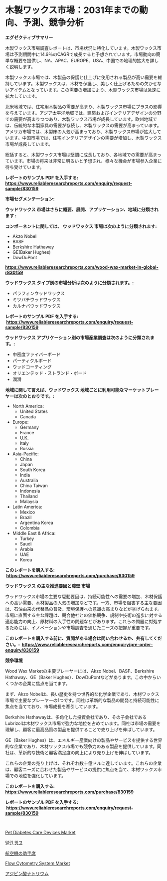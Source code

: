 <p><h1>木製ワックス市場：2031年までの動向、予測、競争分析</h1></p><p><strong>エグゼクティブサマリー</strong></p>
<p><p>木製ワックス市場調査レポートは、市場状況に特化しています。木製ワックス市場は予測期間中に14.9％のCAGRで成長すると予想されています。市場動向の簡単な概要を提供し、NA、APAC、EUROPE、USA、中国での地理的拡大を詳しく説明します。</p><p>木製ワックス市場では、木製品の保護と仕上げに使用される製品が高い需要を維持しています。木製ワックスは、木材を保護し、美しく仕上げるための欠かせないアイテムとなっています。この需要の増加により、木製ワックス市場は急速に拡大しています。</p><p>北米地域では、住宅用木製品の需要が高まり、木製ワックス市場にプラスの影響を与えています。アジア太平洋地域では、建築およびインテリアデザインの分野での需要が高まりつつあり、木製ワックス市場が成長しています。欧州地域では、伝統的な木製家具の需要が存続し、木製ワックスの需要が高まっています。アメリカ市場では、木製床の人気が高まっており、木製ワックス市場が拡大しています。中国市場では、住宅インテリアデザインの需要が増加し、木製ワックス市場が成長しています。</p><p>総括すると、木製ワックス市場は堅調に成長しており、各地域での需要が高まっています。市場の将来は非常に明るいと予想され、様々な機会が市場参入企業に待ち受けています。</p></p>
<p><strong>レポートのサンプル PDF を入手する: <a href="https://www.reliableresearchreports.com/enquiry/request-sample/830159">https://www.reliableresearchreports.com/enquiry/request-sample/830159</a></strong></p>
<p><strong>市場セグメンテーション:</strong></p>
<p><strong> ウッドワックス 市場はさらに概要、展開、アプリケーション、地域に分類されます :</strong></p>
<p><strong>コンポーネントに関しては、 ウッドワックス 市場は次のように分類されます: &nbsp;</strong></p>
<p><ul><li>Akzo Nobel</li><li>BASF</li><li>Berkshire Hathaway</li><li>GE(Baker Hughes)</li><li>DowDuPont</li></ul></p>
<p><strong><a href="https://www.reliableresearchreports.com/wood-wax-market-in-global-r830159">https://www.reliableresearchreports.com/wood-wax-market-in-global-r830159</a></strong></p>
<p><strong> ウッドワックス タイプ別の市場分析は次のように分類されます。:</strong></p>
<p><ul><li>パラフィンウッドワックス</li><li>ミツバチウッドワックス</li><li>カルナバウッドワックス</li></ul></p>
<p><strong>レポートのサンプル PDF を入手する: &nbsp;<a href="https://www.reliableresearchreports.com/enquiry/request-sample/830159">https://www.reliableresearchreports.com/enquiry/request-sample/830159</a></strong></p>
<p><strong> ウッドワックス アプリケーション別の市場産業調査は次のように分類されます。:</strong></p>
<p><ul><li>中密度ファイバーボード</li><li>パーティクルボード</li><li>ウッドコーティング</li><li>オリエンテッド・ストランド・ボード</li><li>潤滑</li></ul></p>
<p><strong>地域に関して言えば、ウッドワックス 地域ごとに利用可能なマーケットプレーヤーは次のとおりです。:</strong></p>
<p><ul>
    <li>
        North America:
        <ul>
            <li>United States</li>
            <li>Canada</li>
        </ul>
    </li>
    <li>
        Europe:
        <ul>
            <li>Germany</li>
            <li>France</li>
            <li>U.K.</li>
            <li>Italy</li>
            <li>Russia</li>
        </ul>
    </li>
    <li>
        Asia-Pacific:
        <ul>
            <li>China</li>
            <li>Japan</li>
            <li>South Korea</li>
            <li>India</li>
            <li>Australia</li>
            <li>China Taiwan</li>
            <li>Indonesia</li>
            <li>Thailand</li>
            <li>Malaysia</li>
        </ul>
    </li>
    <li>
        Latin America:
        <ul>
            <li>Mexico</li>
            <li>Brazil</li>
            <li>Argentina Korea</li>
            <li>Colombia</li>
        </ul>
    </li>
    <li>
        Middle East & Africa:
        <ul>
            <li>Turkey</li>
            <li>Saudi</li>
            <li>Arabia</li>
            <li>UAE</li>
            <li>Korea</li>
        </ul>
    </li>
    </ul></p>
<p><strong>このレポートを購入する: &nbsp;<a href="https://www.reliableresearchreports.com/purchase/830159">https://www.reliableresearchreports.com/purchase/830159</a></strong></p>
<p><strong>ウッドワックス の主な推進要因と障壁 市場</strong></p>
<p><p>ウッドワックス市場の主要な駆動要因は、持続可能性への需要の増加、木材保護への高い需要、木材製品の人気の増加などです。一方、市場を阻害する主な要因は、石油由来の代替品の普及、環境保護への意識の高まりなどが挙げられます。市場に直面する主な課題は、競合他社との価格競争、規制や技術の進歩に対する適応能力の向上、原材料の入手性の問題などがあります。これらの問題に対処するためには、イノベーションや市場調査を通じたニーズの把握が重要です。</p></p>
<p><strong>このレポートを購入する前に、質問がある場合は問い合わせるか、共有してください。:&nbsp; <a href="https://www.reliableresearchreports.com/enquiry/pre-order-enquiry/830159">https://www.reliableresearchreports.com/enquiry/pre-order-enquiry/830159</a></strong></p>
<p><strong>競争環境</strong></p>
<p><p>Wood Wax Marketの主要プレーヤーには、Akzo Nobel、BASF、Berkshire Hathaway、GE（Baker Hughes）、DowDuPontなどがあります。この中からいくつかの企業に焦点を当てます。</p><p>まず、Akzo Nobelは、長い歴史を持つ世界的な化学企業であり、木材ワックス市場で主要なプレーヤーの1つです。同社は革新的な製品の開発と持続可能性に焦点を当てており、市場成長を牽引しています。</p><p>Berkshire Hathawayは、多角化した投資会社であり、その子会社であるLubrizolは木材ワックス市場で強力な地位を占めています。同社は市場の需要を理解し、顧客に最高品質の製品を提供することで売り上げを伸ばしています。</p><p>GE（Baker Hughes）は、エネルギー産業向けの製品やサービスを提供する世界的な企業であり、木材ワックス市場でも競争力のある製品を提供しています。同社は、革新的な技術と顧客満足度の向上により売り上げを伸ばしています。</p><p>これらの企業の売り上げは、それぞれ数十億ドルに達しています。これらの企業は、顧客ニーズに合わせた製品やサービスの提供に焦点を当て、木材ワックス市場での地位を強化しています。</p></p>
<p><strong>このレポートを購入する: &nbsp; <a href="https://www.reliableresearchreports.com/purchase/830159">https://www.reliableresearchreports.com/purchase/830159</a></strong></p>
<p><strong>レポートのサンプル PDF を入手する: &nbsp;<a href="https://www.reliableresearchreports.com/enquiry/request-sample/830159">https://www.reliableresearchreports.com/enquiry/request-sample/830159</a></strong><strong></strong></p>
<p>&nbsp;</p>
<p><p><a href="https://github.com/bmorecock/Market-Research-Report-List-2/blob/main/pet-diabetes-care-devices-market.md">Pet Diabetes Care Devices Market</a></p><p><a href="https://github.com/Skyleitney456456/Market-Research-Report-List-1/blob/main/803825922077.md">말린 망고</a></p><p><a href="https://github.com/LeanneBruen2023/Market-Research-Report-List-1/blob/main/716004324164.md">航空機の助手席</a></p><p><a href="https://github.com/Krish2023na/Market-Research-Report-List-3/blob/main/flow-cytometry-system-market.md">Flow Cytometry System Market</a></p><p><a href="https://github.com/cnnriuez22368/Market-Research-Report-List-1/blob/main/351164224163.md">アジピン酸ナトリウム</a></p></p>